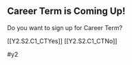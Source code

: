 ## Career Term is Coming Up! 

Do you want to sign up for Career Term?

[[Y2.S2.C1_CTYes]]
[[Y2.S2.C1_CTNo]]

#y2